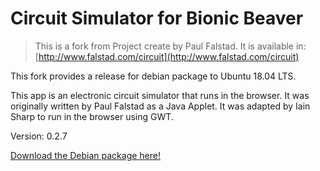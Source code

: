 # Circuit Simulator for Bionic Beaver

> This is a fork from Project create by Paul Falstad. It is available in:
> [http://www.falstad.com/circuit](http://www.falstad.com/circuit)

This fork provides a release for debian package to Ubuntu 18.04 LTS.

This app is an electronic circuit simulator that runs in the browser. It was originally written by Paul Falstad as a Java Applet. It was adapted by Iain Sharp to run in the browser using GWT.

Version: 0.2.7

[Download the Debian package here!]()